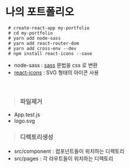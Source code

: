 나의 포트폴리오
================

```
 # create-react-app my-portfolio
 # cd my-portfolio
 # yarn add node-sass
 # yarn add react-router-dom
 # yarn add cross-env --dev
 # npm install react-icons --save
```


* node-sass : [sass](https://velopert.com/1712) 문법을 css 로 변환
* [react-icons](https://react-icons.netlify.com/#/) : SVG 형태의 아이콘 사용
<br/><br/><br/>


> ### 파일제거
* App.test.js
* logo.svg



> ### 디렉토리생성
* src/component : 컴포넌트들이 위치하는 디렉토리
* src/pages : 각 라우트들이 위치하는 디렉토리
